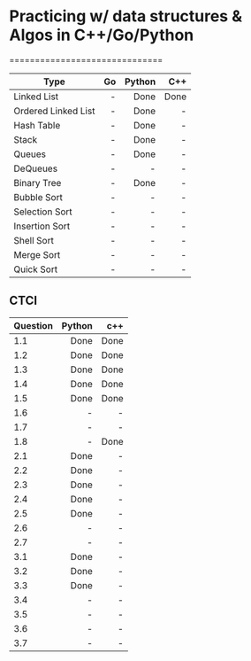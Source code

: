 # Practicing w/ data structures & Algos in C++/Go/Python
==============================

| Type                  | Go    | Python | C++    |
| ----------------------| -----:| ------:| ------:|
| Linked List           | -     | Done   |Done    |
| Ordered Linked List   | -     | Done   |-       |
| Hash Table            | -     | Done   |-       |
| Stack                 | -     | Done   |-       |
| Queues                | -     | Done   |-       |
| DeQueues              | -     | -      |-       |
| Binary Tree           | -     | Done   |-       |
| Bubble Sort           | -     | -      |-       |
| Selection Sort        | -     | -      |-       |
| Insertion Sort        | -     | -      |-       |
| Shell Sort            | -     | -      |-       |
| Merge Sort            | -     | -      |-       |
| Quick Sort            | -     | -      |-       |

## CTCI

| Question  | Python| c++    | 
| ----------| -----:| ------:|
| 1.1       | Done  | Done   |
| 1.2       | Done  | Done   |
| 1.3       | Done  | Done   |
| 1.4       | Done  | Done   |
| 1.5       | Done  | Done   |
| 1.6       | -     | -      |
| 1.7       | -     | -      |
| 1.8       | -     | Done   |
| 2.1       | Done  | -      |
| 2.2       | Done  | -      |
| 2.3       | Done  | -      |
| 2.4       | Done  | -      |
| 2.5       | Done  | -      |
| 2.6       | -     | -      |
| 2.7       | -     | -      |
| 3.1       | Done  | -      |
| 3.2       | Done  | -      |
| 3.3       | Done  | -      |
| 3.4       | -     | -      |
| 3.5       | -     | -      |
| 3.6       | -     | -      |
| 3.7       | -     | -      |
